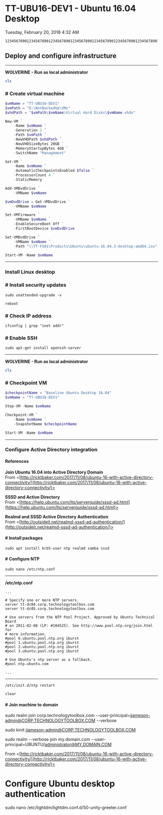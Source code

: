 ﻿# TT-UBU16-DEV1 - Ubuntu 16.04 Desktop

Tuesday, February 20, 2018
4:32 AM

```Text
12345678901234567890123456789012345678901234567890123456789012345678901234567890
```

## Deploy and configure infrastructure

---

**WOLVERINE - Run as local administrator**

```PowerShell
cls
```

### # Create virtual machine

```PowerShell
$vmName = "TT-UBU16-DEV1"
$vmPath = "D:\NotBackedUp\VMs"
$vhdPath = "$vmPath\$vmName\Virtual Hard Disks\$vmName.vhdx"

New-VM `
    -Name $vmName `
    -Generation 2 `
    -Path $vmPath `
    -NewVHDPath $vhdPath `
    -NewVHDSizeBytes 20GB `
    -MemoryStartupBytes 4GB `
    -SwitchName "Management"

Set-VM `
    -Name $vmName `
    -AutomaticCheckpointsEnabled $false `
    -ProcessorCount 4 `
    -StaticMemory

Add-VMDvdDrive `
    -VMName $vmName

$vmDvdDrive = Get-VMDvdDrive `
    -VMName $vmName

Set-VMFirmware `
    -VMName $vmName `
    -EnableSecureBoot Off `
    -FirstBootDevice $vmDvdDrive

Set-VMDvdDrive `
    -VMName $vmName `
    -Path "\\TT-FS01\Products\Ubuntu\ubuntu-16.04.3-desktop-amd64.iso"

Start-VM -Name $vmName
```

---

### Install Linux desktop

### # Install security updates

```Shell
sudo unattended-upgrade -v

reboot
```

### # Check IP address

```Shell
ifconfig | grep "inet addr"
```

### # Enable SSH

```Shell
sudo apt-get install openssh-server
```

---

**WOLVERINE - Run as local administrator**

```PowerShell
cls
```

### # Checkpoint VM

```PowerShell
$checkpointName = "Baseline Ubuntu Desktop 16.04"
$vmName = "TT-UBU16-DEV1"

Stop-VM -Name $vmName

Checkpoint-VM `
    -Name $vmName `
    -SnapshotName $checkpointName

Start-VM -Name $vmName
```

---

### Configure Active Directory integration

#### References

**Join Ubuntu 16.04 into Active Directory Domain**\
From <[http://ricktbaker.com/2017/11/08/ubuntu-16-with-active-directory-connectivity/](http://ricktbaker.com/2017/11/08/ubuntu-16-with-active-directory-connectivity/)>

**SSSD and Active Directory**\
From <[https://help.ubuntu.com/lts/serverguide/sssd-ad.html](https://help.ubuntu.com/lts/serverguide/sssd-ad.html)>

**Realmd and SSSD Active Directory Authentication**\
From <[http://outsideit.net/realmd-sssd-ad-authentication/](http://outsideit.net/realmd-sssd-ad-authentication/)>

#### # Install packages

```Shell
sudo apt install krb5-user ntp realmd samba sssd
```

#### # Configure NTP

```Shell
sudo nano /etc/ntp.conf
```

---

**/etc/ntp.conf**

```
...

# Specify one or more NTP servers.
server tt-dc04.corp.technologytoolbox.com
server tt-dc05.corp.technologytoolbox.com

# Use servers from the NTP Pool Project. Approved by Ubuntu Technical Board
# on 2011-02-08 (LP: #104525). See http://www.pool.ntp.org/join.html for
# more information.
#pool 0.ubuntu.pool.ntp.org iburst
#pool 1.ubuntu.pool.ntp.org iburst
#pool 2.ubuntu.pool.ntp.org iburst
#pool 3.ubuntu.pool.ntp.org iburst

# Use Ubuntu's ntp server as a fallback.
#pool ntp.ubuntu.com

...
```

---

```Shell
/etc/init.d/ntp restart
```

```Shell
clear
```

#### # Join machine to domain

sudo realm join corp.technologytoolbox.com --user-principal=jjameson-admin@CORP.TECHNOLOGYTOOLBOX.COM --verbose

sudo kinit jjameson-admin@CORP.TECHNOLOGYTOOLBOX.COM

sudo realm --verbose join my.domain.com --user-principal=UBUNTU/administrator@MY.DOMAIN.COM

From <[http://ricktbaker.com/2017/11/08/ubuntu-16-with-active-directory-connectivity/](http://ricktbaker.com/2017/11/08/ubuntu-16-with-active-directory-connectivity/)>

# Configure Ubuntu desktop authentication

sudo nano /etc/lightdm/lightdm.conf.d/50-unity-greeter.conf
